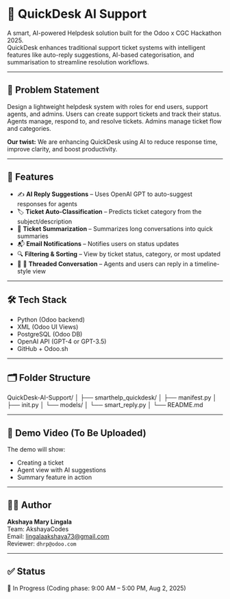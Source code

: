 # 🧠 QuickDesk AI Support

A smart, AI-powered Helpdesk solution built for the Odoo x CGC Hackathon 2025.  
QuickDesk enhances traditional support ticket systems with intelligent features like auto-reply suggestions, AI-based categorisation, and summarisation to streamline resolution workflows.

---

## 🚩 Problem Statement

Design a lightweight helpdesk system with roles for end users, support agents, and admins. Users can create support tickets and track their status. Agents manage, respond to, and resolve tickets. Admins manage ticket flow and categories.

**Our twist:** We are enhancing QuickDesk using AI to reduce response time, improve clarity, and boost productivity.

---

## 🚀 Features

- ✍️ **AI Reply Suggestions** – Uses OpenAI GPT to auto-suggest responses for agents
- 🏷️ **Ticket Auto-Classification** – Predicts ticket category from the subject/description
- 📄 **Ticket Summarization** – Summarizes long conversations into quick summaries
- 📬 **Email Notifications** – Notifies users on status updates
- 🔍 **Filtering & Sorting** – View by ticket status, category, or most updated
- 📂 📂 **Threaded Conversation** – Agents and users can reply in a timeline-style view

---

  ## 🛠️ Tech Stack

- Python (Odoo backend)
- XML (Odoo UI Views)
- PostgreSQL (Odoo DB)
- OpenAI API (GPT-4 or GPT-3.5)
- GitHub + Odoo.sh

---

## 🗂️ Folder Structure

QuickDesk-AI-Support/
│
├── smarthelp_quickdesk/
│ ├── manifest.py
│ ├── init.py
│ └── models/
│ └── smart_reply.py
│
└── README.md


---

## 🎥 Demo Video (To Be Uploaded)

The demo will show:
- Creating a ticket
- Agent view with AI suggestions
- Summary feature in action

---

## 👩‍💻 Author

**Akshaya Mary Lingala**  
Team: AkshayaCodes  
Email: lingalaakshaya73@gmail.com  
Reviewer: `dhrp@odoo.com`

---

## ✅ Status

🔄 In Progress (Coding phase: 9:00 AM – 5:00 PM, Aug 2, 2025)
